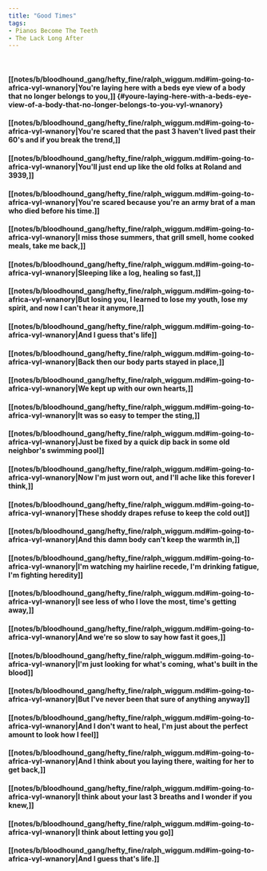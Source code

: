 ```yaml
---
title: "Good Times"
tags:
- Pianos Become The Teeth
- The Lack Long After
---
```

&nbsp;
#### [[notes/b/bloodhound_gang/hefty_fine/ralph_wiggum.md#im-going-to-africa-vyl-wnanory|You're laying here with a beds eye view of a body that no longer belongs to you,]] {#youre-laying-here-with-a-beds-eye-view-of-a-body-that-no-longer-belongs-to-you-vyl-wnanory}
#### [[notes/b/bloodhound_gang/hefty_fine/ralph_wiggum.md#im-going-to-africa-vyl-wnanory|You're scared that the past 3 haven't lived past their 60's and if you break the trend,]]
#### [[notes/b/bloodhound_gang/hefty_fine/ralph_wiggum.md#im-going-to-africa-vyl-wnanory|You'll just end up like the old folks at Roland and 3939,]]
#### [[notes/b/bloodhound_gang/hefty_fine/ralph_wiggum.md#im-going-to-africa-vyl-wnanory|You're scared because you're an army brat of a man who died before his time.]]
#### [[notes/b/bloodhound_gang/hefty_fine/ralph_wiggum.md#im-going-to-africa-vyl-wnanory|I miss those summers, that grill smell, home cooked meals, take me back,]]
#### [[notes/b/bloodhound_gang/hefty_fine/ralph_wiggum.md#im-going-to-africa-vyl-wnanory|Sleeping like a log, healing so fast,]]
#### [[notes/b/bloodhound_gang/hefty_fine/ralph_wiggum.md#im-going-to-africa-vyl-wnanory|But losing you, I learned to lose my youth, lose my spirit, and now I can't hear it anymore,]]
#### [[notes/b/bloodhound_gang/hefty_fine/ralph_wiggum.md#im-going-to-africa-vyl-wnanory|And I guess that's life]]
#### [[notes/b/bloodhound_gang/hefty_fine/ralph_wiggum.md#im-going-to-africa-vyl-wnanory|Back then our body parts stayed in place,]]
#### [[notes/b/bloodhound_gang/hefty_fine/ralph_wiggum.md#im-going-to-africa-vyl-wnanory|We kept up with our own hearts,]]
#### [[notes/b/bloodhound_gang/hefty_fine/ralph_wiggum.md#im-going-to-africa-vyl-wnanory|It was so easy to temper the sting,]]
#### [[notes/b/bloodhound_gang/hefty_fine/ralph_wiggum.md#im-going-to-africa-vyl-wnanory|Just be fixed by a quick dip back in some old neighbor's swimming pool]]
#### [[notes/b/bloodhound_gang/hefty_fine/ralph_wiggum.md#im-going-to-africa-vyl-wnanory|Now I'm just worn out, and I'll ache like this forever I think,]]
#### [[notes/b/bloodhound_gang/hefty_fine/ralph_wiggum.md#im-going-to-africa-vyl-wnanory|These shoddy drapes refuse to keep the cold out]]
#### [[notes/b/bloodhound_gang/hefty_fine/ralph_wiggum.md#im-going-to-africa-vyl-wnanory|And this damn body can't keep the warmth in,]]
#### [[notes/b/bloodhound_gang/hefty_fine/ralph_wiggum.md#im-going-to-africa-vyl-wnanory|I'm watching my hairline recede, I'm drinking fatigue, I'm fighting heredity]]
#### [[notes/b/bloodhound_gang/hefty_fine/ralph_wiggum.md#im-going-to-africa-vyl-wnanory|I see less of who I love the most, time's getting away,]]
#### [[notes/b/bloodhound_gang/hefty_fine/ralph_wiggum.md#im-going-to-africa-vyl-wnanory|And we're so slow to say how fast it goes,]]
#### [[notes/b/bloodhound_gang/hefty_fine/ralph_wiggum.md#im-going-to-africa-vyl-wnanory|I'm just looking for what's coming, what's built in the blood]]
#### [[notes/b/bloodhound_gang/hefty_fine/ralph_wiggum.md#im-going-to-africa-vyl-wnanory|But I've never been that sure of anything anyway]]
#### [[notes/b/bloodhound_gang/hefty_fine/ralph_wiggum.md#im-going-to-africa-vyl-wnanory|And I don't want to heal, I'm just about the perfect amount to look how I feel]]
#### [[notes/b/bloodhound_gang/hefty_fine/ralph_wiggum.md#im-going-to-africa-vyl-wnanory|And I think about you laying there, waiting for her to get back,]]
#### [[notes/b/bloodhound_gang/hefty_fine/ralph_wiggum.md#im-going-to-africa-vyl-wnanory|I think about your last 3 breaths and I wonder if you knew,]]
#### [[notes/b/bloodhound_gang/hefty_fine/ralph_wiggum.md#im-going-to-africa-vyl-wnanory|I think about letting you go]]
#### [[notes/b/bloodhound_gang/hefty_fine/ralph_wiggum.md#im-going-to-africa-vyl-wnanory|And I guess that's life.]]
